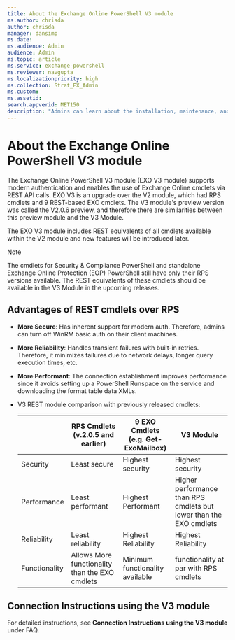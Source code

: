 ```yaml
---
title: About the Exchange Online PowerShell V3 module
ms.author: chrisda
author: chrisda
manager: dansimp
ms.date:
ms.audience: Admin
audience: Admin
ms.topic: article
ms.service: exchange-powershell
ms.reviewer: navgupta
ms.localizationpriority: high
ms.collection: Strat_EX_Admin
ms.custom:
ms.assetid:
search.appverid: MET150
description: "Admins can learn about the installation, maintenance, and design of the Exchange Online PowerShell V3 module that they use to connect to all Exchange-related PowerShell environments in Microsoft 365."
---
```


# About the Exchange Online PowerShell V3 module

The Exchange Online PowerShell V3 module (EXO V3 module) supports modern authentication and enables the use of Exchange Online cmdlets via REST API calls. EXO V3 is an upgrade over the V2 module, which had RPS cmdlets and 9 REST-based EXO cmdlets. The V3 module's preview version was called the V2.0.6 preview, and therefore there are similarities between this preview module and the V3 Module.

The EXO V3 module includes REST equivalents of all cmdlets available within the V2 module and new features will be introduced later.

> [!NOTE]
> The cmdlets for Security & Compliance PowerShell and standalone Exchange Online Protection (EOP) PowerShell still have only their RPS versions available. The REST equivalents of these cmdlets should be available in the V3 Module in the upcoming releases.

## Advantages of REST cmdlets over RPS 

- **More Secure**: Has inherent support for modern auth. Therefore, admins can turn off WinRM basic auth on their client machines.
- **More Reliability**: Handles transient failures with built-in retries. Therefore, it minimizes failures due to network delays, longer query execution times, etc. 
- **More Performant**: The connection establishment improves performance since it avoids setting up a PowerShell Runspace on the service and downloading the format table data XMLs.
- V3 REST module comparison with previously released cmdlets:

    | |RPS Cmdlets (v.2.0.5 and earlier) |9 EXO Cmdlets (e.g. Get-ExoMailbox) |V3 Module   |
    |---------|---------|---------|---------|
    |Security     |  Least secure  | Highest security | Highest security |
    |Performance     |  Least performant        | Highest Performant         | Higher performance than RPS cmdlets but lower than the EXO cmdlets         |
    |Reliability      | Least reliability | Highest Reliability |Highest Reliability          |
    |Functionality     | Allows More functionality than the EXO cmdlets         |  Minimum functionality available        | functionality at par with RPS cmdlets |

## Connection Instructions using the V3 module

For detailed instructions, see **Connection Instructions using the V3 module** under FAQ.